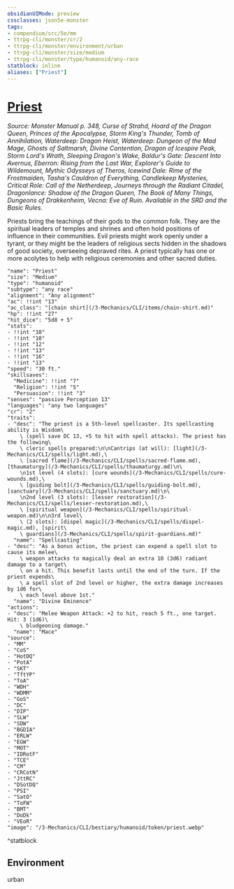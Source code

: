 ```yaml
---
obsidianUIMode: preview
cssclasses: json5e-monster
tags:
- compendium/src/5e/mm
- ttrpg-cli/monster/cr/2
- ttrpg-cli/monster/environment/urban
- ttrpg-cli/monster/size/medium
- ttrpg-cli/monster/type/humanoid/any-race
statblock: inline
aliases: ["Priest"]
---
```

# [Priest](3-Mechanics\CLI\bestiary\humanoid/priest.md)
*Source: Monster Manual p. 348, Curse of Strahd, Hoard of the Dragon Queen, Princes of the Apocalypse, Storm King's Thunder, Tomb of Annihilation, Waterdeep: Dragon Heist, Waterdeep: Dungeon of the Mad Mage, Ghosts of Saltmarsh, Divine Contention, Dragon of Icespire Peak, Storm Lord's Wrath, Sleeping Dragon's Wake, Baldur's Gate: Descent Into Avernus, Eberron: Rising from the Last War, Explorer's Guide to Wildemount, Mythic Odysseys of Theros, Icewind Dale: Rime of the Frostmaiden, Tasha's Cauldron of Everything, Candlekeep Mysteries, Critical Role: Call of the Netherdeep, Journeys through the Radiant Citadel, Dragonlance: Shadow of the Dragon Queen, The Book of Many Things, Dungeons of Drakkenheim, Vecna: Eve of Ruin. Available in the SRD and the Basic Rules.*  

Priests bring the teachings of their gods to the common folk. They are the spiritual leaders of temples and shrines and often hold positions of influence in their communities. Evil priests might work openly under a tyrant, or they might be the leaders of religious sects hidden in the shadows of good society, overseeing depraved rites. A priest typically has one or more acolytes to help with religious ceremonies and other sacred duties.

```statblock
"name": "Priest"
"size": "Medium"
"type": "humanoid"
"subtype": "any race"
"alignment": "Any alignment"
"ac": !!int "13"
"ac_class": "[chain shirt](/3-Mechanics/CLI/items/chain-shirt.md)"
"hp": !!int "27"
"hit_dice": "5d8 + 5"
"stats":
- !!int "10"
- !!int "10"
- !!int "12"
- !!int "13"
- !!int "16"
- !!int "13"
"speed": "30 ft."
"skillsaves":
  "Medicine": !!int "7"
  "Religion": !!int "5"
  "Persuasion": !!int "3"
"senses": "passive Perception 13"
"languages": "any two languages"
"cr": "2"
"traits":
- "desc": "The priest is a 5th-level spellcaster. Its spellcasting ability is Wisdom\
    \ (spell save DC 13, +5 to hit with spell attacks). The priest has the following\
    \ cleric spells prepared:\n\nCantrips (at will): [light](/3-Mechanics/CLI/spells/light.md),\
    \ [sacred flame](/3-Mechanics/CLI/spells/sacred-flame.md), [thaumaturgy](/3-Mechanics/CLI/spells/thaumaturgy.md)\n\
    \n1st level (4 slots): [cure wounds](/3-Mechanics/CLI/spells/cure-wounds.md),\
    \ [guiding bolt](/3-Mechanics/CLI/spells/guiding-bolt.md), [sanctuary](/3-Mechanics/CLI/spells/sanctuary.md)\n\
    \n2nd level (3 slots): [lesser restoration](/3-Mechanics/CLI/spells/lesser-restoration.md),\
    \ [spiritual weapon](/3-Mechanics/CLI/spells/spiritual-weapon.md)\n\n3rd level\
    \ (2 slots): [dispel magic](/3-Mechanics/CLI/spells/dispel-magic.md), [spirit\
    \ guardians](/3-Mechanics/CLI/spells/spirit-guardians.md)"
  "name": "Spellcasting"
- "desc": "As a bonus action, the priest can expend a spell slot to cause its melee\
    \ weapon attacks to magically deal an extra 10 (3d6) radiant damage to a target\
    \ on a hit. This benefit lasts until the end of the turn. If the priest expends\
    \ a spell slot of 2nd level or higher, the extra damage increases by 1d6 for\
    \ each level above 1st."
  "name": "Divine Eminence"
"actions":
- "desc": "Melee Weapon Attack: +2 to hit, reach 5 ft., one target. Hit: 3 (1d6)\
    \ bludgeoning damage."
  "name": "Mace"
"source":
- "MM"
- "CoS"
- "HotDQ"
- "PotA"
- "SKT"
- "TftYP"
- "ToA"
- "WDH"
- "WDMM"
- "GoS"
- "DC"
- "DIP"
- "SLW"
- "SDW"
- "BGDIA"
- "ERLW"
- "EGW"
- "MOT"
- "IDRotF"
- "TCE"
- "CM"
- "CRCotN"
- "JttRC"
- "DSotDQ"
- "PSI"
- "SatO"
- "ToFW"
- "BMT"
- "DoDk"
- "VEoR"
"image": "/3-Mechanics/CLI/bestiary/humanoid/token/priest.webp"
```
^statblock

## Environment

urban